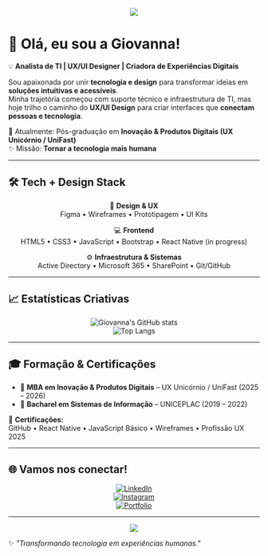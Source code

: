 <!-- Banner criativo -->
<p align="center">
  <img src="https://capsule-render.vercel.app/api?type=waving&color=7c3aed&height=150&section=header&text=Giovanna%20Rodrigues&fontSize=40&fontColor=ffffff&animation=twinkling" />
</p>

# 👋 Olá, eu sou a Giovanna!

💡 **Analista de TI | UX/UI Designer | Criadora de Experiências Digitais**

Sou apaixonada por unir **tecnologia e design** para transformar ideias em **soluções intuitivas e acessíveis**.  
Minha trajetória começou com suporte técnico e infraestrutura de TI, mas hoje trilho o caminho do **UX/UI Design** para criar interfaces que **conectam pessoas e tecnologia**.  

🎯 Atualmente: Pós-graduação em **Inovação & Produtos Digitais (UX Unicórnio / UniFast)**  
✨ Missão: **Tornar a tecnologia mais humana**

---

## 🛠️ Tech + Design Stack

<div align="center">

🎨 **Design & UX**  
Figma • Wireframes • Prototipagem • UI Kits  

💻 **Frontend**  
HTML5 • CSS3 • JavaScript • Bootstrap • React Native (in progress)  

⚙️ **Infraestrutura & Sistemas**  
Active Directory • Microsoft 365 • SharePoint • Git/GitHub  

</div>

---

## 📈 Estatísticas Criativas

<div align="center">

![Giovanna's GitHub stats](https://github-readme-stats.vercel.app/api?username=rsGiovanna&show_icons=true&theme=tokyonight&hide_border=true&bg_color=000000&title_color=FF69B4&icon_color=FF69B4)  
![Top Langs](https://github-readme-stats.vercel.app/api/top-langs/?username=rsGiovanna&layout=compact&theme=tokyonight&hide_border=true&bg_color=000000&title_color=FF69B4)  

</div>

---

## 🎓 Formação & Certificações

- 📍 **MBA em Inovação & Produtos Digitais** – UX Unicórnio / UniFast (2025 – 2026)  
- 📍 **Bacharel em Sistemas de Informação** – UNICEPLAC (2019 – 2022)  

🏅 **Certificações:**  
GitHub • React Native • JavaScript Básico • Wireframes • Profissão UX 2025  

---

## 🌐 Vamos nos conectar!

<div align="center">

[![LinkedIn](https://img.shields.io/badge/-LinkedIn-0A66C2?style=for-the-badge&logo=linkedin&logoColor=white)](https://www.linkedin.com/in/giovanna-rs/)  
[![Instagram](https://img.shields.io/badge/-Instagram-E4405F?style=for-the-badge&logo=instagram&logoColor=white)](https://www.instagram.com/rds_gio)  
[![Portfolio](https://img.shields.io/badge/-Portfolio-000000?style=for-the-badge&logo=vercel&logoColor=white)]()  

</div>

---

<p align="center">
  <img src="https://capsule-render.vercel.app/api?type=waving&color=7c3aed&height=100&section=footer" />
</p>

✨ *"Transformando tecnologia em experiências humanas."*
